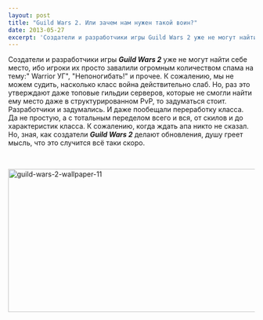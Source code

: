 ```yaml
---
layout: post
title: "Guild Wars 2. Или зачем нам нужен такой воин?"
date: 2013-05-27
excerpt: 'Создатели и разработчики игры Guild Wars 2 уже не могут найти себе место, ибо игроки их просто завалили огромным количеством спама на тему&#58;" Warrior УГ", "Непоногибать!" и прочее. К сожалению, мы не можем судить, насколько класс война действительно слаб....'
---
```


Создатели и разработчики игры <em><strong>Guild Wars 2</strong></em> уже не могут найти себе место, ибо игроки их просто завалили огромным количеством спама на тему:" Warrior УГ", "Непоногибать!" и прочее. К сожалению, мы не можем судить, насколько класс война действительно слаб. Но, раз это утверждают даже топовые гильдии серверов, которые не смогли найти ему место даже в структурированном PvP, то задуматься стоит. Разработчики и задумались. И даже пообещали переработку класса. Да не простую, а с тотальным переделом всего и вся, от скилов и до характеристик класса. К сожалению, когда ждать апа никто не сказал. Но, зная, как создатели <strong><em>Guild Wars 2</em></strong> делают обновления, душу греет мысль, что это случится всё таки скоро.

&nbsp;

<a href="http://gamersoul.ru/wp-content/uploads/2013/01/guild-wars-2-wallpaper-11.jpg"><img class="wp-image-840 aligncenter" alt="guild-wars-2-wallpaper-11" src="http://gamersoul.ru/wp-content/uploads/2013/01/guild-wars-2-wallpaper-11.jpg" width="518" height="292" /></a>